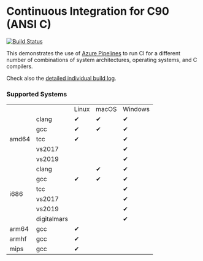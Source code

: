 # Continuous Integration for C90 (ANSI C)

[![Build Status](https://dev.azure.com/ariyahidayat/OpenSource/_apis/build/status/ariya.hello-c90?branchName=master)](https://dev.azure.com/ariyahidayat/OpenSource/_build/latest?definitionId=14&branchName=master)

This demonstrates the use of [Azure Pipelines](https://azure.microsoft.com/en-us/services/devops/pipelines/) to run CI for a different number of combinations of system architectures, operating systems, and C compilers.

Check also the [detailed individual build log](https://dev.azure.com/ariyahidayat/OpenSource/_build/latest?definitionId=14&branchName=master).

### Supported Systems

<table>
<tbody>

<tr>
  <td></td>
  <td></td>
  <td>Linux</td>
  <td>macOS</td>
  <td>Windows</td>
</tr>
<tr>
  <td rowspan=5>amd64</td>
  <td>clang</td>
  <td>&#x2714;</td>
  <td>&#x2714;</td>
  <td>&#x2714;</td>
</tr>
<tr>
  <td>gcc</td>
  <td>&#x2714;</td>
  <td>&#x2714;</td>
  <td>&#x2714;</td>
</tr>
<tr>
  <td>tcc</td>
  <td>&#x2714;</td>
  <td></td>
  <td>&#x2714;</td>
</tr>
<tr>
  <td>vs2017</td>
  <td></td>
  <td></td>
  <td>&#x2714;</td>
</tr>
<tr>
  <td>vs2019</td>
  <td></td>
  <td></td>
  <td>&#x2714;</td>
</tr>

<tr>
  <td rowspan=6>i686</td>
  <td>clang</td>
  <td></td>
  <td>&#x2714;</td>
  <td>&#x2714;</td>
</tr>
<tr>
  <td>gcc</td>
  <td>&#x2714;</td>
  <td>&#x2714;</td>
  <td>&#x2714;</td>
</tr>
<tr>
  <td>tcc</td>
  <td></td>
  <td></td>
  <td>&#x2714;</td>
</tr>
<tr>
  <td>vs2017</td>
  <td></td>
  <td></td>
  <td>&#x2714;</td>
</tr>
<tr>
  <td>vs2019</td>
  <td></td>
  <td></td>
  <td>&#x2714;</td>
</tr>
<tr>
  <td>digitalmars</td>
  <td></td>
  <td></td>
  <td>&#x2714;</td>
</tr>

<tr>
  <td>arm64</td>
  <td>gcc</td>
  <td>&#x2714;</td>
  <td></td>
  <td></td>
</tr>

<tr>
  <td>armhf</td>
  <td>gcc</td>
  <td>&#x2714;</td>
  <td></td>
  <td></td>
</tr>

<tr>
  <td>mips</td>
  <td>gcc</td>
  <td>&#x2714;</td>
  <td></td>
  <td></td>
</tr>


</tbody>
</table>